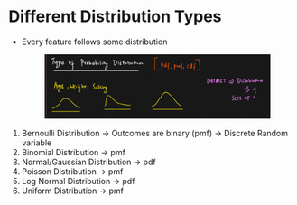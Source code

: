 # Different Distribution Types

*   Every feature follows some distribution

    <figure><img src="../../.gitbook/assets/image (13) (1).png" alt=""><figcaption></figcaption></figure>

1. Bernoulli Distribution -> Outcomes are binary (pmf) -> Discrete Random variable
2. Binomial Distribution -> pmf
3. Normal/Gaussian Distribution -> pdf&#x20;
4. Poisson Distribution -> pmf
5. Log Normal Distribution -> pdf
6. Uniform Distribution -> pmf
